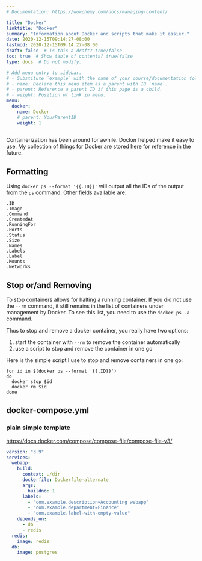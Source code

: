 ```yaml
---
# Documentation: https://wowchemy.com/docs/managing-content/

title: "Docker"
linktitle: "Docker"
summary: "Information about Docker and scripts that make it easier."
date: 2020-12-15T09:14:27-08:00
lastmod: 2020-12-15T09:14:27-08:00
draft: false  # Is this a draft? true/false
toc: true  # Show table of contents? true/false
type: docs  # Do not modify.

# Add menu entry to sidebar.
# - Substitute `example` with the name of your course/documentation folder.
# - name: Declare this menu item as a parent with ID `name`.
# - parent: Reference a parent ID if this page is a child.
# - weight: Position of link in menu.
menu:
  docker:
    name: Docker
    # parent: YourParentID
    weight: 1
---
```


Containerization has been around for awhile. Docker helped make it easy to use. My collection of things for Docker are stored here for reference in the future.

## Formatting

Using `docker ps --format '{{.ID}}'` will output all the IDs of the output from the `ps` command. Other fields available are:

```
.ID
.Image
.Command
.CreatedAt
.RunningFor
.Ports
.Status
.Size
.Names
.Labels
.Label
.Mounts
.Networks
```

## Stop or/and Removing

To stop containers allows for halting a running container. If you did not use the `--rm` command, it still remains in the list of containers under management by Docker. To see this list, you need to use the `docker ps -a` command.

Thus to stop and remove a docker container, you really have two options:

1. start the container with `--rm` to remove the container automatically
1. use a script to stop and remove the container in one go

Here is the simple script I use to stop and remove containers in one go:

```
for id in $(docker ps --format '{{.ID}}')
do
  docker stop $id
  docker rm $id
done
```

## docker-compose.yml

### plain simple template

https://docs.docker.com/compose/compose-file/compose-file-v3/

```yml
version: "3.9"
services:
  webapp:
    build:
      context: ./dir
      dockerfile: Dockerfile-alternate
      args:
        buildno: 1
      labels:
        - "com.example.description=Accounting webapp"
        - "com.example.department=Finance"
        - "com.example.label-with-empty-value"
    depends_on:
      - db
      - redis
  redis:
    image: redis
  db:
    image: postgres
```

